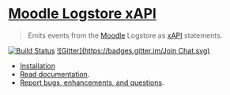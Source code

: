 # [Moodle Logstore xAPI](https://github.com/jlowe64/moodle-logstore-xapi)
> Emits events from the [Moodle](https://moodle.org/) Logstore as [xAPI](https://github.com/adlnet/xAPI-Spec/blob/master/xAPI.md) statements.

[![Build Status](https://travis-ci.org/jlowe64/moodle-logstore_xapi.svg?branch=master)](https://travis-ci.org/jlowe64/moodle-logstore-xapi)
[![Gitter](https://badges.gitter.im/Join Chat.svg)](https://gitter.im/LearningLocker/learninglocker?utm_source=badge&utm_medium=badge&utm_campaign=pr-badge&utm_content=badge)

- [Installation](https://github.com/jlowe64/moodle-logstore-xapi/blob/master/docs/installation.md)
- [Read documentation](https://github.com/jlowe64/moodle-logstore-xapi/blob/master/docs/readme.md).
- [Report bugs, enhancements, and questions](https://github.com/jlowe64/moodle-logstore-xapi/blob/master/contributing.md#issue-templates).
